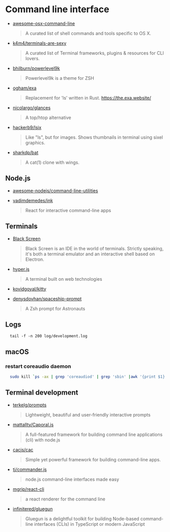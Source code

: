 # Command line interface

- [awesome-osx-command-line](https://github.com/herrbischoff/awesome-osx-command-line)

  > A curated list of shell commands and tools specific to OS X.

- [k4m4/terminals-are-sexy](https://github.com/k4m4/terminals-are-sexy)

  > A curated list of Terminal frameworks, plugins & resources for CLI lovers.

- [bhilburn/powerlevel9k](https://github.com/bhilburn/powerlevel9k)

  > Powerlevel9k is a theme for ZSH

- [ogham/exa](https://github.com/ogham/exa)

  > Replacement for 'ls' written in Rust. https://the.exa.website/

- [nicolargo/glances](https://github.com/nicolargo/glances)

  > A top/htop alternative

- [hackerb9/lsix](https://github.com/hackerb9/lsix)

  > Like "ls", but for images. Shows thumbnails in terminal using sixel graphics.

- [sharkdp/bat](https://github.com/sharkdp/bat)

  > A cat(1) clone with wings.

## Node.js

- [awesome-nodejs/command-line-utilities](https://github.com/sindresorhus/awesome-nodejs#command-line-utilities)

- [vadimdemedes/ink](https://github.com/vadimdemedes/ink)
  > React for interactive command-line apps

## Terminals

- [Black Screen](https://github.com/vshatskyi/black-screen)

  > Black Screen is an IDE in the world of terminals. Strictly speaking, it's both a terminal emulator and an interactive shell based on Electron.

- [hyper.js](https://github.com/zeit/hyper)

  > A terminal built on web technologies

- [kovidgoyal/kitty](https://github.com/kovidgoyal/kitty)

- [denysdovhan/spaceship-prompt](https://github.com/denysdovhan/spaceship-prompt)
  > A Zsh prompt for Astronauts

## Logs

```
  tail -f -n 200 log/development.log
```

## macOS

### restart coreaudio daemon

```bash
  sudo kill `ps -ax | grep 'coreaudiod' | grep 'sbin' |awk '{print $1}'`
```

## Terminal development

- [terkelg/prompts](https://github.com/terkelg/prompts)

  > Lightweight, beautiful and user-friendly interactive prompts

- [mattallty/Caporal.js](https://github.com/mattallty/Caporal.js)

  > A full-featured framework for building command line applications (cli) with node.js

- [cacjs/cac](https://github.com/cacjs/cac)

  > Simple yet powerful framework for building command-line apps.

- [tj/commander.js](https://github.com/tj/commander.js)

  > node.js command-line interfaces made easy

- [mgrip/react-cli](https://github.com/mgrip/react-cli)

  > a react renderer for the command line

- [infinitered/gluegun](https://github.com/infinitered/gluegun)

  > Gluegun is a delightful toolkit for building Node-based command-line interfaces (CLIs) in TypeScript or modern JavaScript
